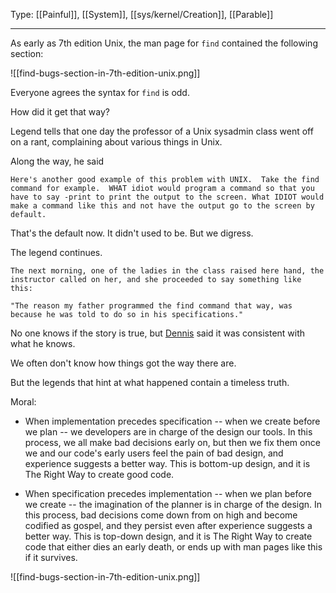 Type: [[Painful]], [[System]], [[sys/kernel/Creation]], [[Parable]]

---

As early as 7th edition Unix,
the man page for `find`
contained the following section:

![[find-bugs-section-in-7th-edition-unix.png]]

Everyone agrees the syntax for `find` is odd.

How did it get that way?

Legend tells that one day the professor of a Unix sysadmin class went off on a rant, complaining about various things in Unix.

Along the way, he said

```
Here's another good example of this problem with UNIX.  Take the find
command for example.  WHAT idiot would program a command so that you have to say -print to print the output to the screen. What IDIOT would make a command like this and not have the output go to the screen by default.
```

That's the default now. It didn't used to be. But we digress.

The legend continues.

```
The next morning, one of the ladies in the class raised here hand, the
instructor called on her, and she proceeded to say something like this:

"The reason my father programmed the find command that way, was because he was told to do so in his specifications."
```

No one knows if the story is true, but [Dennis](https://doc.cat-v.org/unix/find-history) said it was consistent with what he knows.

We often don't know how things got the way there are.

But the legends that hint at what happened contain a timeless truth.

Moral:

- When implementation precedes specification -- when we create before we plan -- we developers are in charge of the design our tools. In this process, we all make bad decisions early on, but then we fix them once we and our code's early users feel the pain of bad design, and experience suggests a better way. This is bottom-up design, and it is The Right Way to create good code.

- When specification precedes implementation  -- when we plan before we create -- the imagination of the planner is in charge of the design. In this process, bad decisions come down from on high and become codified as gospel, and they persist even after experience suggests a better way. This is top-down design, and it is The Right Way to create code that either dies an early death, or ends up with man pages like this if it survives.

![[find-bugs-section-in-7th-edition-unix.png]]

